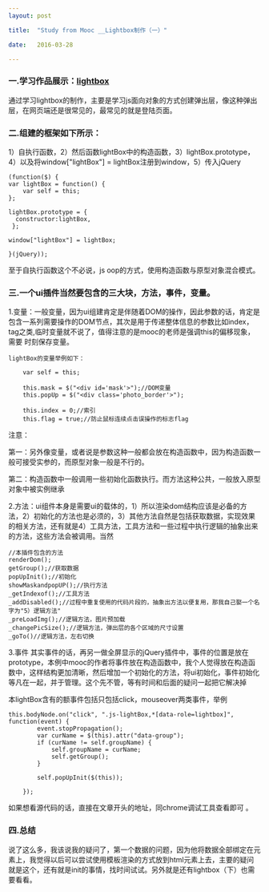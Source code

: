 ```yaml
---
layout: post

title:  "Study from Mooc __Lightbox制作（一）"

date:   2016-03-28

---
```


### 一.学习作品展示：[lightbox](http://fengtaijun0507.github.io/testpages/else/lightbox/index.html)

通过学习lightbox的制作，主要是学习js面向对象的方式创建弹出层，像这种弹出层，在网页端还是很常见的，最常见的就是登陆页面。

### 二.组建的框架如下所示：

1）自执行函数，2）然后函数lightBox中的构造函数，3）lightBox.prototype，4）以及将window["lightBox"] = lightBox注册到window，5）传入jQuery


	(function($) {
    var lightBox = function() {
        var self = this;
    };

    lightBox.prototype = {
      constructor:lightBox,
     };

    window["lightBox"] = lightBox;

	}(jQuery));

至于自执行函数这个不必说，js oop的方式，使用构造函数与原型对象混合模式。

### 三.一个ui插件当然要包含的三大块，方法，事件，变量。

1.变量：一般变量，因为ui组建肯定是伴随着DOM的操作，因此参数的话，肯定是包含一系列需要操作的DOM节点，其次是用于传递整体信息的参数比如index，tag之类,临时变量就不说了，值得注意的是mooc的老师是强调this的偏移现象，需要
时刻保存变量。

  	lightBox的变量举例如下：
        
        var self = this;

        this.mask = $("<div id='mask'>");//DOM变量
        this.popUp = $("<div class='photo_border'>");

        this.index = 0;//索引
        this.flag = true;//防止鼠标连续点击误操作的标志flag

注意：

第一：另外像变量，或者说是参数这种一般都会放在构造函数中，因为构造函数一般可接受实参的，而原型对象一般是不行的。

第二：构造函数中一般调用一些初始化函数执行。而方法这种公共，一般放入原型对象中被实例继承


2.方法：ui组件本身是需要ui的载体的，1）所以渲染dom结构应该是必备的方法，2）初始化的方法也是必须的，3）其他方法自然是包括获取数据，实现效果的相关方法，还有就是4）工具方法，工具方法和一些过程中执行逻辑的抽象出来的方法，这些方法会被调用。当然
    
    //本插件包含的方法
	renderDom();
    getGroup();//获取数据
    popUpInit();//初始化
    showMaskandpopUP();//执行方法
    _getIndexof();//工具方法
    _addDisabled();//过程中重复使用的代码片段的，抽象出方法以便复用，那我自己娶一个名字为"5）逻辑方法"
    _preLoadImg();//逻辑方法，图片预加载
    _changePicSize();//逻辑方法，弹出层的各个区域的尺寸设置
    _goTo()//逻辑方法，左右切换


3.事件
其实事件的话，再另一做全屏显示的jQuery插件中，事件的位置是放在prototype，本例中mooc的作者将事件放在构造函数中，我个人觉得放在构造函数中，这样结构更加清晰，然后增加一个初始化的方法，将ui初始化，事件初始化等凡在一起，并于管理。这个先不管，等有时间和后面的疑问一起把它解决掉

本lightBox含有的额事件包括只包括click，mouseover两类事件，举例


    this.bodyNode.on("click", ".js-lightBox,*[data-role=lightbox]", function(event) {
            event.stopPropagation();
            var curName = $(this).attr("data-group");
            if (curName != self.groupName) {
                self.groupName = curName;
                self.getGroup();
            }

            self.popUpInit($(this));

        });

如果想看源代码的话，直接在文章开头的地址，同chrome调试工具查看即可 。  

### 四.总结
   
说了这么多，我该说我的疑问了，第一个数据的问题，因为他将数据全部绑定在元素上，我觉得以后可以尝试使用模板渲染的方式放到html元素上去，主要的疑问就是这个，还有就是init的事情，找时间试试。另外就是还有lightbox（下）也需要看看。





